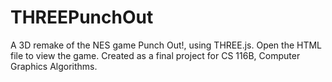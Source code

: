 # THREEPunchOut
A 3D remake of the NES game Punch Out!, using THREE.js. Open the HTML file to view the game. Created as a final project for CS 116B, Computer Graphics Algorithms.
